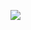 ![](https://gimg2.baidu.com/image_search/src=http%3A%2F%2Fn.sinaimg.cn%2Ffront%2F630%2Fw980h450%2F20181125%2FEPiP-hmhswip0022178.jpg&refer=http%3A%2F%2Fn.sinaimg.cn&app=2002&size=f9999,10000&q=a80&n=0&g=0n&fmt=jpeg?sec=1639842496&t=197ead34e8218bf69afafab12fad9cdb)

